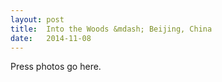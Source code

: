 ```yaml
---
layout: post
title:  Into the Woods &mdash; Beijing, China
date:   2014-11-08
---
```


Press photos go here.